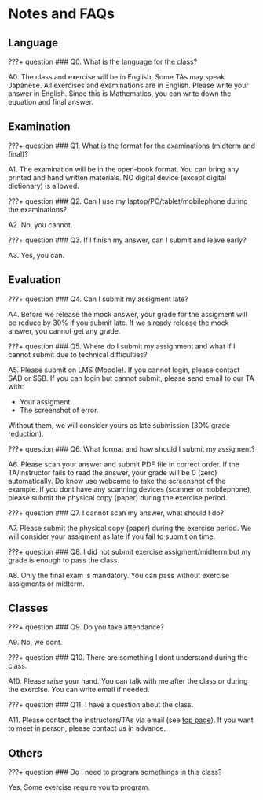 # Notes and FAQs

## Language

???+ question
    ### Q0. What is the language for the class?

A0. The class and exercise will be in English. Some TAs may speak Japanese.
All exercises and examinations are in English. Please write your answer in English.
Since this is Mathematics, you can write down the equation and final answer.


## Examination
???+ question
    ### Q1. What is the format for  the examinations (midterm and final)?

A1. The examination will be in the open-book format. You can bring any printed and hand written materials.
    NO digital device (except digital dictionary) is allowed.

???+ question
    ### Q2. Can I use my laptop/PC/tablet/mobilephone during the examinations?

A2. No, you cannot.


???+ question
    ### Q3. If I finish my answer, can I submit and leave early?

A3. Yes, you can.

## Evaluation

???+ question
    ### Q4. Can I submit my assigment late?

A4. Before we release the mock answer, your grade for the assigment will be reduce by 30% if you submit late.
If we already release the mock answer, you cannot get any grade.

???+ question
    ### Q5. Where do I submit my assignment and what if I cannot submit due to technical difficulties?

A5. Please submit on LMS (Moodle). If you cannot login, please contact SAD or SSB.
If you can login but cannot submit, please send email to our TA with:

- Your assigment.
- The screenshot of error.

Without them, we will consider yours as late submission (30% grade reduction).


???+ question
    ### Q6. What format and how should I submit my assigment?

A6. Please scan your answer and submit PDF file in correct order.
If the TA/instructor fails to read the answer, your grade will be 0 (zero) automatically.
Do know use webcame to take the screenshot of the example. If you dont have any scanning devices (scanner or mobilephone), please submit the physical copy (paper) during the exercise period.

???+ question
    ### Q7. I cannot scan my answer, what should I do?

A7. Please submit the physical copy (paper) during the exercise period. We will consider your assigment as late if you fail to submit on time.

???+ question
    ### Q8. I did not submit exercise assigment/midterm but my grade is enough to pass the class. 

A8. Only the final exam is mandatory. You can pass without exercise assigments or midterm.

## Classes

???+ question
    ### Q9. Do you take attendance?

A9. No, we dont.

???+ question
    ### Q10. There are something I dont understand during the class.

A10. Please raise your hand. 
You can talk with me after the class or during the exercise.
You can write email if needed.

???+ question
    ### Q11. I have a question about the class.

A11. Please contact the instructors/TAs via email (see [top page](index.md)). If you want to meet in person, please contact us in advance.

## Others

???+ question
    ### Do I need to program somethings in this class?

Yes. Some exercise require you to program.

